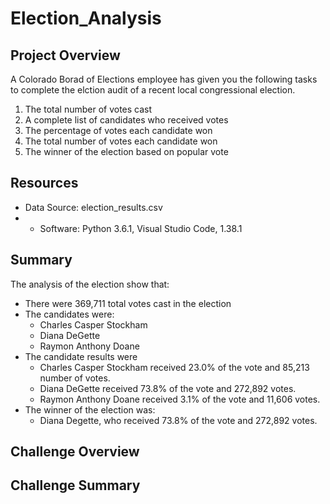 # Election_Analysis

## Project Overview
A Colorado Borad of Elections employee has given you the following tasks to complete the elction audit of a recent local congressional election.

1. The total number of votes cast
2. A complete list of candidates who received votes
3. The percentage of votes each candidate won
4. The total number of votes each candidate won
5. The winner of the election based on popular vote

## Resources
- Data Source: election_results.csv
- - Software: Python 3.6.1, Visual Studio Code, 1.38.1

## Summary
The analysis of the election show that:
- There were 369,711 total votes cast in the election
- The candidates were:
  - Charles Casper Stockham
  - Diana DeGette
  - Raymon Anthony Doane
- The candidate results were
  - Charles Casper Stockham received 23.0% of the vote and 85,213 number of votes.
  - Diana DeGette received 73.8% of the vote and 272,892 votes.
  - Raymon Anthony Doane received 3.1% of the vote and 11,606 votes.
- The winner of the election was:
  - Diana Degette, who received 73.8% of the vote and 272,892 votes.

## Challenge Overview

## Challenge Summary
